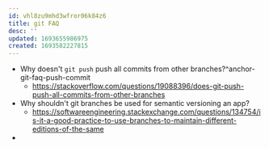 ```yaml
---
id: vhl8zu9mhd3wfror06k84z6
title: git FAQ
desc: ''
updated: 1693655986975
created: 1693582227815
---
```


- Why doesn't  `git push` push all commits from other branches?^anchor-git-faq-push-commit
  - https://stackoverflow.com/questions/19088396/does-git-push-push-all-commits-from-other-branches
- Why shouldn't git branches be used for semantic versioning an app?
  - https://softwareengineering.stackexchange.com/questions/134754/is-it-a-good-practice-to-use-branches-to-maintain-different-editions-of-the-same
- 